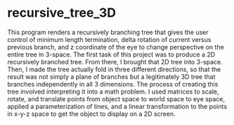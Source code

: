 # recursive_tree_3D


This program renders a recursively branching tree that gives the user control of minimum length termination, delta rotation of current versus previous branch, and z coordinate of the eye to change perspective on the entire tree in 3-space. The first task of this project was to produce a 2D recursively branched tree. From there, I brought that 2D tree into 3-space. Then, I made the tree actually fold in three different directions, so that the result was not simply a plane of branches but a legitimately 3D tree that branches independently in all 3 dimensions. The process of creating this tree involved interpreting it into a math problem. I used matrices to scale, rotate, and translate points from object space to world space to eye space, applied a parameterization of lines, and a linear transformation to the points in x-y-z space to get the object to display on a 2D screen.
